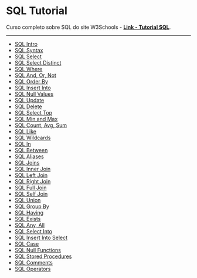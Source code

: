 # SQL Tutorial

Curso completo sobre SQL do site W3Schools - [**Link - Tutorial SQL**](https://www.w3schools.com/sql/default.asp).

---

- [SQL Intro](./content/README.md/#sql-intro)
- [SQL Syntax](./content/README.md/#sql-syntax)
- [SQL Select]()
- [SQL Select Distinct]()
- [SQL Where]()
- [SQL And, Or, Not]()
- [SQL Order By]()
- [SQL Insert Into]()
- [SQL Null Values]()
- [SQL Update]()
- [SQL Delete]()
- [SQL Select Top]()
- [SQL Min and Max]()
- [SQL Count, Avg, Sum]()
- [SQL Like]()
- [SQL Wildcards]()
- [SQL In]()
- [SQL Between]()
- [SQL Aliases]()
- [SQL Joins]()
- [SQL Inner Join]()
- [SQL Left Join]()
- [SQL Right Join]()
- [SQL Full Join]()
- [SQL Self Join]()
- [SQL Union]()
- [SQL Group By]()
- [SQL Having]()
- [SQL Exists]()
- [SQL Any, All]()
- [SQL Select Into]()
- [SQL Insert Into Select]()
- [SQL Case]()
- [SQL Null Functions]()
- [SQL Stored Procedures]()
- [SQL Comments]()
- [SQL Operators]()
